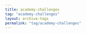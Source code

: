 ```yaml
---
title: academy-challenges
tag: "academy-challenges"
layout: archive-tags
permalink: "tag/academy-challenges"
---
```

